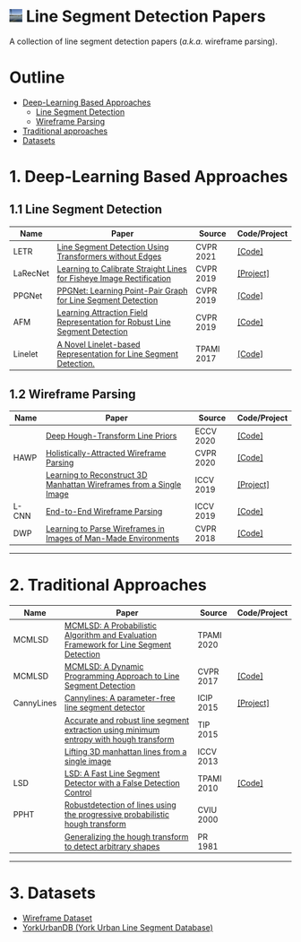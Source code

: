 [<img height="23" src="https://github.com/lh9171338/Outline/blob/master/icon.jpg"/>](https://github.com/lh9171338/Outline) Line Segment Detection Papers
===

A collection of line segment detection papers (*a.k.a.* wireframe parsing).

# Outline

- [Deep-Learning Based Approaches](#1-Deep-Learning-Based-Approaches)
  - [Line Segment Detection](#11-Line-Segment-Detection)
  - [Wireframe Parsing](#12-Wireframe-Parsing)
- [Traditional approaches](#2-Traditional-Approaches)
- [Datasets](#3-Datasets)

# 1. Deep-Learning Based Approaches

## 1.1 Line Segment Detection

| Name | Paper | Source | Code/Project |
| --- | --- | --- | --- |
| LETR | [Line Segment Detection Using Transformers without Edges](https://arxiv.org/abs/2101.01909) | CVPR 2021 | [[Code]](https://github.com/mlpc-ucsd/LETR) |
| LaRecNet | [Learning to Calibrate Straight Lines for Fisheye Image Rectification](http://openaccess.thecvf.com/content_CVPR_2019/papers/Xue_Learning_to_Calibrate_Straight_Lines_for_Fisheye_Image_Rectification_CVPR_2019_paper.pdf) | CVPR 2019 | [[Project]](https://xuezhucun.github.io/LaRecNet/) |
| PPGNet | [PPGNet: Learning Point-Pair Graph for Line Segment Detection](https://www.aiyoggle.me/publication/ppgnet-cvpr19/ppgnet-cvpr19.pdf) | CVPR 2019 | [[Code]](https://github.com/svip-lab/PPGNet) |
| AFM | [Learning Attraction Field Representation for Robust Line Segment Detection](https://arxiv.org/abs/1812.02122) | CVPR 2019 | [[Code]](https://github.com/cherubicXN/afm_cvpr2019) |
| Linelet | [A Novel Linelet-based Representation for Line Segment Detection.](https://ieeexplore.ieee.org/document/7926451) | TPAMI 2017 | [[Code]](https://github.com/NamgyuCho/Linelet-code-and-YorkUrban-LineSegment-DB) |
 
## 1.2 Wireframe Parsing

| Name | Paper | Source | Code/Project |
| --- | --- | --- | --- |
|  | [Deep Hough-Transform Line Priors](https://arxiv.org/abs/2007.09493) | ECCV 2020 | [[Code]](https://github.com/yanconglin/Deep-Hough-Transform-Line-Priors) |
| HAWP | [Holistically-Attracted Wireframe Parsing](https://arxiv.org/abs/2003.01663) | CVPR 2020 | [[Code]](https://github.com/cherubicXN/hawp) |
|  | [Learning to Reconstruct 3D Manhattan Wireframes from a Single Image](https://arxiv.org/abs/1905.07482) | ICCV 2019 | [[Project]](https://yichaozhou.com/publication/1811learning/) |
| L-CNN | [End-to-End Wireframe Parsing](https://arxiv.org/abs/1905.03246) | ICCV 2019 | [[Code]](https://github.com/zhou13/lcnn) |
| DWP | [Learning to Parse Wireframes in Images of Man-Made Environments](http://people.eecs.berkeley.edu/~yima/files/cvpr18-parsing-final.pdf) | CVPR 2018 | [[Code]](https://github.com/huangkuns/wireframe) |

---

# 2. Traditional Approaches

| Name | Paper | Source | Code/Project |
| --- | --- | --- | --- |
| MCMLSD | [MCMLSD: A Probabilistic Algorithm and Evaluation Framework for Line Segment Detection](https://arxiv.org/abs/2001.01788) | TPAMI 2020 |  |
| MCMLSD | [MCMLSD: A Dynamic Programming Approach to Line Segment Detection](http://www.elderlab.yorku.ca/wp-content/uploads/2016/12/Almazan_MCMLSD_A_Dynamic_CVPR_2017_paper.pdf) | CVPR 2017 | [[Code]](http://www.elderlab.yorku.ca/resources/) |
| CannyLines | [Cannylines: A parameter-free line segment detector](https://cvrs.whu.edu.cn/publications/2015/CannyLines-ICIP2015.pdf) | ICIP 2015 | [[Project]](https://cvrs.whu.edu.cn/projects/cannyLines/) |
|  | [Accurate and robust line segment extraction using minimum entropy with hough transform](https://ieeexplore.ieee.org/document/7000594) | TIP 2015 |  |
|  | [Lifting 3D manhattan lines from a single image](https://ieeexplore.ieee.org/document/6751171) | ICCV 2013 |  |
| LSD | [LSD: A Fast Line Segment Detector with a False Detection Control](https://ieeexplore.ieee.org/document/4731268) | TPAMI 2010 | [[Code]](http://www.ipol.im/pub/art/2012/gjmr-lsd/) |
| PPHT | [Robustdetection of lines using the progressive probabilistic hough transform]() | CVIU 2000 |  |
|  | [Generalizing the hough transform to detect arbitrary shapes](https://www.cs.bgu.ac.il/~icbv161/wiki.files/Readings/1981-Ballard-Generalizing_the_Hough_Transform_to_Detect_Arbitrary_Shapes.pdf) | PR 1981 |  |

---

# 3. Datasets

- [Wireframe Dataset](https://github.com/huangkuns/wireframe)
- [YorkUrbanDB (York Urban Line Segment Database)](http://www.elderlab.yorku.ca/resources/york-urban-line-segment-database-information/)
